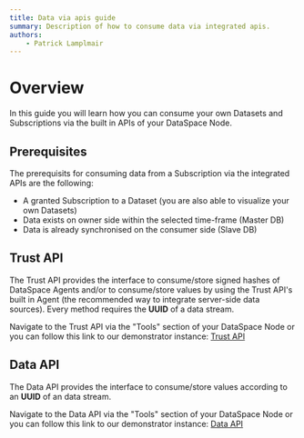 ```yaml
---
title: Data via apis guide
summary: Description of how to consume data via integrated apis.
authors:
    - Patrick Lamplmair
---
```


# Overview

In this guide you will learn how you can consume your own Datasets and Subscriptions via the built in APIs of your DataSpace Node.

## Prerequisites

The prerequisits for consuming data from a Subscription via the integrated APIs are the following:

- A granted Subscription to a Dataset (you are also able to visualize your own Datasets)
- Data exists on owner side within the selected time-frame (Master DB)
- Data is already synchronised on the consumer side (Slave DB)

## Trust API

The Trust API provides the interface to consume/store signed hashes of DataSpace Agents and/or to consume/store values by using the Trust API's built in Agent (the recommended way to integrate server-side data sources). Every method requires the **UUID** of a data stream.

Navigate to the Trust API via the "Tools" section of your DataSpace Node or you can follow this link to our demonstrator instance: <a href="https://trust-api.azuretrial-node-a.dataspace-node.com/" target="_blank">Trust API</a>

## Data API

The Data API provides the interface to consume/store values according to an **UUID** of an data stream.

Navigate to the Data API via the "Tools" section of your DataSpace Node or you can follow this link to our demonstrator instance: <a href="https://data-api.azuretrial-node-a.dataspace-node.com/" target="_blank">Data API</a>

